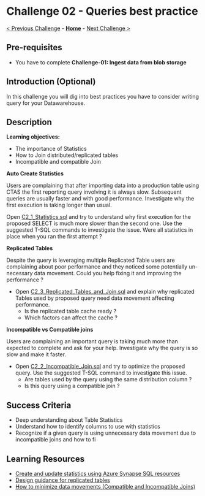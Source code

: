 # Challenge 02 - Queries best practice

[< Previous Challenge](./Challenge-01.md) - **[Home](../README.md)** - [Next Challenge >](./Challenge-03.md)

## Pre-requisites
- You have to complete **Challenge-01: Ingest data from blob storage**

## Introduction (Optional)

In this challenge you will dig into best practices you have to consider writing query for your Datawarehouse.

## Description

**Learning objectives:**
- The importance of Statistics
- How to Join distributed/replicated tables
- Incompatible and compatible Join

**Auto Create Statistics**

Users are complaining that after importing data into a production table using CTAS the first reporting query involving it is always slow. Subsequent queries are usually faster and with good performance. Investigate why the first execution is taking longer than usual.

Open [C2_1_Statistics.sql](./resources/Challenge-02/C2_1_Statistics.sql?raw=true) and try to understand why first execution for the proposed SELECT is much more slower than the second one. Use the suggested T-SQL commands to investigate the issue.
Were all statistics in place when you ran the first attempt ?

**Replicated Tables**

Despite the query is leveraging multiple Replicated Table users are complaining about poor performance and they noticed some potentially un-necessary data movement. 
Could you help fixing it and improving the performance ? 
  - Open [C2_3_Replicated_Tables_and_Join.sql](./Resources/Challenge-02/C2_2_Replicated_Tables_and_Join.sql?raw=true) and explain why replicated Tables used by proposed query need data movement affecting performance.
    - Is the replicated table cache ready ?
    - Which factors can affect the cache ?

**Incompatible vs Compatible joins**

Users are complaining an important query is taking much more than expected to complete and ask for your help. Investigate why the query is so slow and make it faster.

- Open [C2_2_Incompatible_Join.sql](./Resources/Challenge-02/C2_3_Incompatible_Join.sql?raw=true) and try to optimize the proposed query.
Use the suggested T-SQL command to investigate this issue.
  - Are tables used by the query using the same distribution column ? 
  - Is this query using a compatible join ?

## Success Criteria

- Deep understanding about Table Statistics
- Understand how to identify columns to use with statistics
- Recognize if a given query is using unnecessary data movement due to incompatible joins and how to fi

## Learning Resources

- [Create and update statistics using Azure Synapse SQL resources](https://docs.microsoft.com/en-us/azure/synapse-analytics/sql/develop-tables-statistics)
- [Design guidance for replicated tables](https://docs.microsoft.com/en-us/azure/synapse-analytics/sql-data-warehouse/design-guidance-for-replicated-tables)
- [How to minimize data movements (Compatible and Incompatible Joins)](https://techcommunity.microsoft.com/t5/azure-synapse-analytics-blog/how-to-minimize-data-movements-compatible-and-incompatible-joins/ba-p/1807104)